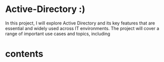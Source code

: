 # Active-Directory :)
In this project, I will explore Active Directory and its key features that are essential and widely used across IT environments. The project will cover a range of important use cases and topics, including
# contents 
